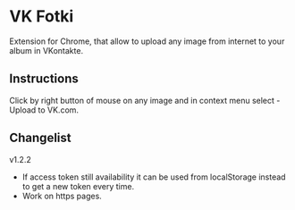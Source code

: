 # VK Fotki

Extension for Chrome, that allow to upload any image from internet to your album in VKontakte.

## Instructions

Click by right button of mouse on any image and in context menu select - Upload to VK.com.

## Changelist

v1.2.2
* If access token still availability it can be used from localStorage instead to get a new token every time. 
* Work on https pages.